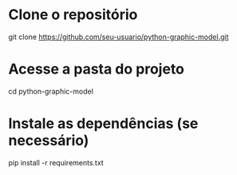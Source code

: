 # Clone o repositório
git clone https://github.com/seu-usuario/python-graphic-model.git

# Acesse a pasta do projeto
cd python-graphic-model

# Instale as dependências (se necessário)
pip install -r requirements.txt
